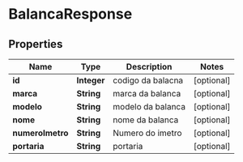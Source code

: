 

# BalancaResponse

## Properties

Name | Type | Description | Notes
------------ | ------------- | ------------- | -------------
**id** | **Integer** | codigo da balacna |  [optional]
**marca** | **String** | marca da balanca |  [optional]
**modelo** | **String** | modelo da balanca |  [optional]
**nome** | **String** | nome da balanca |  [optional]
**numeroImetro** | **String** | Numero do imetro |  [optional]
**portaria** | **String** | portaria |  [optional]




